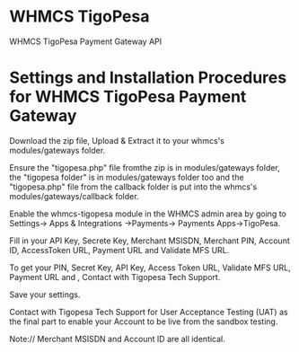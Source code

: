 # WHMCS TigoPesa
  WHMCS TigoPesa Payment Gateway API
  
# Settings and Installation Procedures for WHMCS TigoPesa Payment Gateway


Download the zip file, Upload & Extract it to your whmcs's modules/gateways folder.

Ensure the "tigopesa.php" file fromthe zip is in modules/gateways folder, the "tigopesa folder" is in modules/gateways folder too and the "tigopesa.php" file from the callback folder is put into the whmcs's modules/gateways/callback folder.

Enable the whmcs-tigopesa module in the WHMCS admin area by going to Settings-> Apps & Integrations ->Payments-> Payments Apps->TigoPesa.

Fill in your API Key, Secrete Key, Merchant MSISDN, Merchant PIN, Account ID, AccessToken URL, Payment URL and Validate MFS URL.

To get your PIN, Secret Key, API Key, Access Token URL, Validate MFS URL, Payment URL and , Contact with Tigopesa Tech Support.

Save your settings.

Contact with Tigopesa Tech Support for User Acceptance Testing (UAT) as the final part to enable your Account to be live from the sandbox testing.

Note:// Merchant MSISDN and Account ID are all identical.


